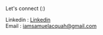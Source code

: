 <!--
### Quick Highlight 
* Extensive experience in Javascript, Node and PHP
* Passionate in developing distributed system using microservice architecture.
* Developed applications by following SOLID principles, clean architecture.
* Open source enthusiast and love to write elegant code
* 3+ years of professional experience in the software industry 
* Experience in developing applications utilizing TDD  Unit and Integration testing
--> 

<!--
 #### What am about :
- I’m currently working on [workport] 
- I’m looking to collaborate on node.js & API
- Let's talk about [Business][Startup][Technology][API design]
<br />

<a href="https://github.com/acquahsamuel">
  <img align="center" src="https://github-readme-stats.vercel.app/api?username=acquahsamuel&theme=graywhite&show_icons=true&line_height=30" />
</a>

<a href="https://github.com/acquahsamuel">
 <img align="center" src="https://github-readme-stats.vercel.app/api/top-langs/?username=acquahsamuel&langs_count=4&layout=default&how_icons=true&theme=graywhite"/> 
</a>

[workport]: https://workport-client.herokuapp.com/
[website]: https://acquahsamuel.github.io/profile/
[instagram]: https://www.instagram.com/acquah.samuel.io/
[linkedin]: https://www.linkedin.com/in/acquahsamuel
[readme]:https://github.com/acquahsamuel/acquahsamuel/edit/master/README.md
-->

Let's connect (:)

Linkedin : [Linkedin]  <br>
Email :    iamsamuelacquah@gmail.com

[Linkedin]: https://www.linkedin.com/in/acquahsamuel

